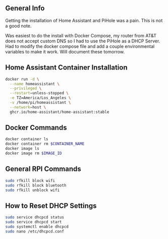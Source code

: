## General Info

Getting the installation of Home Assistant and PiHole was a pain. This is not a good note.

Was easiest to do the install with Docker Compose, my router from AT&T does not accept custom DNS so I had to use the PiHole as a DHCP Server. Had to modify the docker compose file and add a couple environmental variables to make it work. Will document these tomorrow.

## Home Assistant Container Installation

```bash
docker run -d \
  --name homeassistant \
  --privileged \
  --restart=unless-stopped \
  -e TZ=America/Los_Angeles \
  -v /home/pi/homeassistant \
  --network=host \
  ghcr.io/home-assistant/home-assistant:stable
  ```

## Docker Commands

```bash
docker container ls
docker container rm $CONTAINER_NAME
docker image ls
docker image rm $IMAGE_ID
```

## General RPI Commands

```bash
sudo rfkill block wifi
sudo rfkill block bluetooth
sudo rfkill unblock wifi
```

## How to Reset DHCP Settings

```bash
sudo service dhcpcd status
sudo service dhcpcd start
sudo systemctl enable dhcpcd
sudo nano /etc/dhcpcd.conf
```
